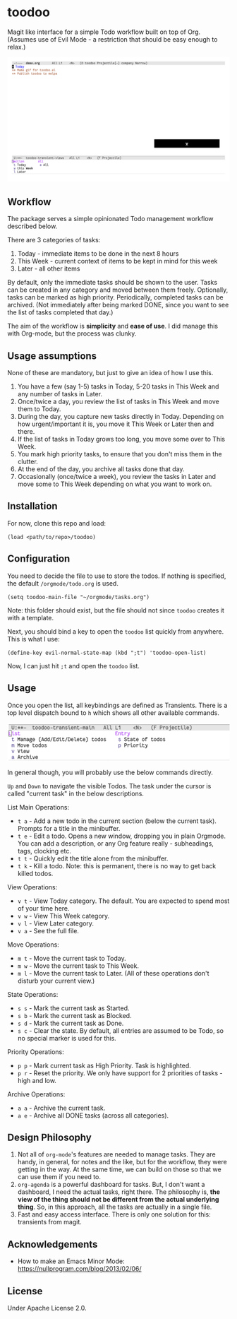 # toodoo

Magit like interface for a simple Todo workflow built on top of Org.
(Assumes use of Evil Mode - a restriction that should be easy enough to relax.)

![toodoo in action](demo.gif)

## Workflow

The package serves a simple opinionated Todo management workflow described below.

There are 3 categories of tasks:
1. Today - immediate items to be done in the next 8 hours
2. This Week - current context of items to be kept in mind for this week
3. Later - all other items

By default, only the immediate tasks should be shown to the user. Tasks can be created in any category and moved between them freely. Optionally, tasks can be marked as high priority. Periodically, completed tasks can be archived. (Not immediately after being marked DONE, since you want to see the list of tasks completed that day.)

The aim of the workflow is **simplicity** and **ease of use**. I did manage this with Org-mode, but the process was clunky.

## Usage assumptions

None of these are mandatory, but just to give an idea of how I use this.

1. You have a few (say 1-5) tasks in Today, 5-20 tasks in This Week and any number of tasks in Later.
2. Once/twice a day, you review the list of tasks in This Week and move them to Today.
3. During the day, you capture new tasks directly in Today. Depending on how urgent/important it is, you move it This Week or Later then and there.
4. If the list of tasks in Today grows too long, you move some over to This Week.
5. You mark high priority tasks, to ensure that you don't miss them in the clutter.
6. At the end of the day, you archive all tasks done that day.
7. Occasionally (once/twice a week), you review the tasks in Later and move some to This Week depending on what you want to work on.

## Installation

For now, clone this repo and load:
```
(load <path/to/repo>/toodoo)
```

## Configuration

You need to decide the file to use to store the todos. If nothing is specified, the default `/orgmode/todo.org` is used.
```
(setq toodoo-main-file "~/orgmode/tasks.org")
```
Note: this folder should exist, but the file should not since `toodoo` creates it with a template.

Next, you should bind a key to open the `toodoo` list quickly from anywhere. This is what I use:
```
(define-key evil-normal-state-map (kbd ";t") 'toodoo-open-list)
```
Now, I can just hit `;t` and open the `toodoo` list.

## Usage

Once you open the list, all keybindings are defined as Transients. There is a top level dispatch bound to `h` which shows all other available commands.

![toodoo top level transient](dispatch.png)

In general though, you will probably use the below commands directly.

`Up` and `Down` to navigate the visible Todos. The task under the cursor is called "current task" in the below descriptions.

List Main Operations:
+ `t a` - Add a new todo in the current section (below the current task). Prompts for a title in the minibuffer.
+ `t e` - Edit a todo. Opens a new window, dropping you in plain Orgmode. You can add a description, or any Org feature really - subheadings, tags, clocking etc.
+ `t t` - Quickly edit the title alone from the minibuffer.
+ `t k` - Kill a todo. Note: this is permanent, there is no way to get back killed todos.

View Operations:
+ `v t` - View Today category. The default. You are expected to spend most of your time here.
+ `v w` - View This Week category.
+ `v l` - View Later category.
+ `v a` - See the full file.

Move Operations:
+ `m t` - Move the current task to Today.
+ `m w` - Move the current task to This Week.
+ `m l` - Move the current task to Later.
(All of these operations don't disturb your current view.)

State Operations:
+ `s s` - Mark the current task as Started.
+ `s b` - Mark the current task as Blocked.
+ `s d` - Mark the current task as Done.
+ `s c` - Clear the state.
By default, all entries are assumed to be Todo, so no special marker is used for this.

Priority Operations:
+ `p p` - Mark current task as High Priority. Task is highlighted.
+ `p r` - Reset the priority.
We only have support for 2 priorities of tasks - high and low.

Archive Operations:
+ `a a` - Archive the current task.
+ `a e` - Archive all DONE tasks (across all categories).

## Design Philosophy

1. Not all of `org-mode`'s features are needed to manage tasks. They are handy, in general, for notes and the like, but for the workflow, they were getting in the way. At the same time, we can build on those so that we can use them if you need to.
2. `org-agenda` is a powerful dashboard for tasks. But, I don't want a dashboard, I need the actual tasks, right there. The philosophy is, **the view of the thing should not be different from the actual underlying thing**. So, in this approach, all the tasks are actually in a single file.
3. Fast and easy access interface. There is only one solution for this: transients from magit.

## Acknowledgements

- How to make an Emacs Minor Mode: https://nullprogram.com/blog/2013/02/06/

## License

Under Apache License 2.0.
